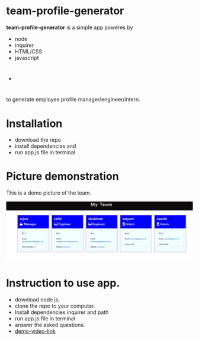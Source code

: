 # team-profile-generator
**team-profile-generator** is a simple app poweres by 
- node 
- inquirer
- HTML/CSS
- javascript
- #
 to generate employee profile manager/engineer/intern.
# Installation
- download the repo
- install dependencies and 
- run app.js file in terminal
# Picture demonstration
This is a demo picture of the team.

![demo picture](/pictures/teamprofile.JPG)
# Instruction to use app.
- download node js.
- clone the repo to your computer.
- Install dependencies
inquirer and path 
- run app.js file in terminal
- answer the asked questions.
- [demo-video-link](https://drive.google.com/file/d/18SGAJhCc3Y3Vw9F_-TZDgSZbTfgYCv0S/view)


